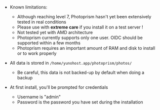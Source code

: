* Known limitations:
    * Although reaching level 7, Photoprism hasn't yet been extensively tested in real conditions
    * Please use with **extreme care** if you install it on a test server !
    * Not tested yet with AMD architecture
    * Photoprism currently supports only one user. OIDC should be supported within a few months
    * Photoprism requires an important amount of RAM and disk to install or to work properly

* All data is stored in `/home/yunohost.app/photoprism/photos/`
    * Be careful, this data is not backed-up by default when doing a backup

* At first install, you'll be prompted for credentials
    * Username is "admin"
    * Password is the password you have set during the installation

